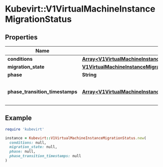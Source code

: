 # Kubevirt::V1VirtualMachineInstanceMigrationStatus

## Properties

| Name | Type | Description | Notes |
| ---- | ---- | ----------- | ----- |
| **conditions** | [**Array&lt;V1VirtualMachineInstanceMigrationCondition&gt;**](V1VirtualMachineInstanceMigrationCondition.md) |  | [optional] |
| **migration_state** | [**V1VirtualMachineInstanceMigrationState**](V1VirtualMachineInstanceMigrationState.md) |  | [optional] |
| **phase** | **String** |  | [optional] |
| **phase_transition_timestamps** | [**Array&lt;V1VirtualMachineInstanceMigrationPhaseTransitionTimestamp&gt;**](V1VirtualMachineInstanceMigrationPhaseTransitionTimestamp.md) | PhaseTransitionTimestamp is the timestamp of when the last phase change occurred | [optional] |

## Example

```ruby
require 'kubevirt'

instance = Kubevirt::V1VirtualMachineInstanceMigrationStatus.new(
  conditions: null,
  migration_state: null,
  phase: null,
  phase_transition_timestamps: null
)
```

